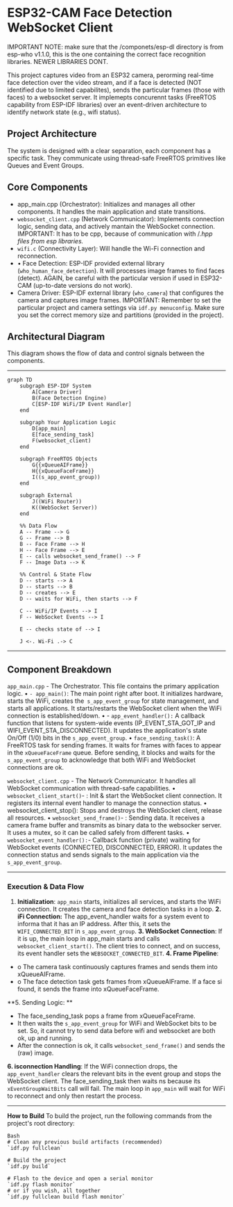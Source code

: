 # ESP32-CAM Face Detection WebSocket Client

IMPORTANT NOTE: make sure that the /componets/esp-dl directory is from esp-who v1.1.0, this is the one containing the correct face recognition libraries. NEWER LIBRARIES DONT.

This project captures video from an ESP32 camera, perorming real-time face detection over the video stream, and if a face is detected (NOT identified due to limited capabilites), sends the particular frames (those with faces) to a websocket server. It implemepts concurennt tasks (FreeRTOS capability from ESP-IDF libraries) over an event-driven architecture to identify network state (e.g., wifi status).

## Project Architecture

The system is designed with a clear separation, each component has a specific task. They communicate using thread-safe FreeRTOS primitives like Queues and Event Groups.

## Core Components

- app_main.cpp (Orchestrator): Initializes and manages all other components. It handles the main application and state transitions.
- `websocket_client.cpp` (Network Communicator): Implements connection logic, sending data, and actively mantain the WebSocket connection. IMPORTANT: It has to be cpp, because of communication with  /*.hpp files from esp libraries.*
- `wifi.c` (Connectivity Layer): Will handle the Wi-Fi connection and reconnection.
- •	Face Detection: ESP-IDF provided external library (`who_human_face_detection`). It will processes image frames to find faces (detect). AGAIN, be careful with the particular version if used in ESP32-CAM (up-to-date versions do not work).
- Camera Driver: ESP-IDF external library (`who_camera`) that configures the camera and captures image frames. IMPORTANT: Remember to set the particular project and camera settings via `idf.py menuconfig`. Make sure you set the correct memory size and partitions (provided in the project).

## Architectural Diagram

This diagram shows the flow of data and control signals between the components.

________________________________________
```mermaid
graph TD
    subgraph ESP-IDF System
        A[Camera Driver]
        B(Face Detection Engine)
        C[ESP-IDF WiFi/IP Event Handler]
    end

    subgraph Your Application Logic
        D[app_main]
        E[face_sending_task]
        F(websocket_client)
    end

    subgraph FreeRTOS Objects
        G{{xQueueAIFrame}}
        H{{xQueueFaceFrame}}
        I((s_app_event_group))
    end

    subgraph External
        J((WiFi Router))
        K((WebSocket Server))
    end

    %% Data Flow
    A -- Frame --> G
    G -- Frame --> B
    B -- Face Frame --> H
    H -- Face Frame --> E
    E -- calls websocket_send_frame() --> F
    F -- Image Data --> K

    %% Control & State Flow
    D -- starts --> A
    D -- starts --> B
    D -- creates --> E
    D -- waits for WiFi, then starts --> F

    C -- WiFi/IP Events --> I
    F -- WebSocket Events --> I

    E -- checks state of --> I

    J <-. Wi-Fi .-> C
```
________________________________________

## Component Breakdown

`app_main.cpp` - The Orchestrator. This file contains the primary application logic.
•	`- app_main()`: The main point right after boot. It initializes hardware, starts the WiFi, creates the` s_app_event_group` for state management, and starts all applications. It starts/restarts the WebSocket client when the WiFi connection is established/down.
•	- `app_event_handler():` A callback function that listens for system-wide events (IP_EVENT_STA_GOT_IP and WIFI_EVENT_STA_DISCONNECTED). It updates the application's state On/Off (1/0) bits in the `s_app_event_group`.
•	`face_sending_task()`: A FreeRTOS task for sending frames. It waits for frames with faces to appear in the `xQueueFaceFrame` queue. Before sending, it blocks and waits for the `s_app_event_group` to acknowledge that both WiFi and WebSocket connections are ok.

`websocket_client.cpp` - The Network Communicator. It handles all WebSocket communication with thread-safe capabilities.
•	`websocket_client_start()`- : Init & start the WebSocket client connection. It registers its internal event handler to manage the connection status.
•	websocket_client_stop(): Stops and destroys the WebSocket client, release all resources.
•	`websocket_send_frame()`- : Sending data. It receives a camera frame buffer and transmits as binary data to the websocker server. It uses a mutex, so it can be called safely from different tasks.
•	`websocket_event_handler():`-  Callback function (private) waiting for WebSocket events (CONNECTED, DISCONNECTED, ERROR). It updates the connection status and sends signals to the main application via the `s_app_event_group`.
________________________________________
### Execution & Data Flow

1.	**Initialization**: `app_main` starts, initializes all services, and starts the WiFi connection. It creates the camera and face detection tasks in a loop.
**2. iFi Connection:** The app_event_handler waits for a system event to informa that it has an IP address. After this, it sets the `WIFI_CONNECTED_BIT` in `s_app_event_group`.
**3. WebSocket Connection**: If it is up, the main loop in app_main starts and calls `websocket_client_start()`. The client tries to connect, and on success, its event handler sets the `WEBSOCKET_CONNECTED_BIT`.
**4. Frame Pipeline**: 
- o	The camera task continuously captures frames and sends them into xQueueAIFrame.
- o	The face detection task gets frames from xQueueAIFrame. If a face si found, it sends the frame into xQueueFaceFrame.

**5. Sending Logic: **
- The face_sending_task pops a frame from xQueueFaceFrame.
- It then waits the `s_app_event_group` for  WiFi and WebSocket bits to be set. So, it cannot try to send data before wifi and websocket are both ok, up and running. 
- After the connection is ok, it calls `websocket_send_frame()` and sends the (raw) image.

**6. isconnection Handling**: 
If the WiFi connection drops, the `app_event_handler` clears the relevant bits in the event group and stops the WebSocket client. The face_sending_task then waits ns because its `xEventGroupWaitBits` call will fail. The main loop in `app_main` will wait for WiFi to reconnect and only then restart the process.
________________________________________
**How to Build**
To build the project, run the following commands from the project's root directory:

```
Bash
# Clean any previous build artifacts (recommended)
`idf.py fullclean`

# Build the project
`idf.py build`

# Flash to the device and open a serial monitor
`idf.py flash monitor`
# or if you wish, all together
`idf.py fullclean build flash monitor`
```